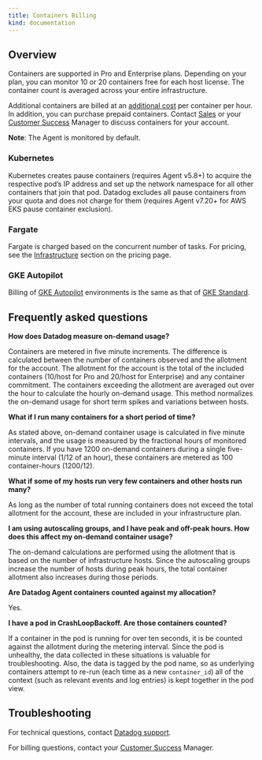 ```yaml
---
title: Containers Billing
kind: documentation
---
```


## Overview

Containers are supported in Pro and Enterprise plans. Depending on your plan, you can monitor 10 or 20 containers free for each host license. The container count is averaged across your entire infrastructure.

Additional containers are billed at an [additional cost][1] per container per hour. In addition, you can purchase prepaid containers. Contact [Sales][2] or your [Customer Success][3] Manager to discuss containers for your account.

**Note**: The Agent is monitored by default.

### Kubernetes

Kubernetes creates pause containers (requires Agent v5.8+) to acquire the respective pod’s IP address and set up the network namespace for all other containers that join that pod. Datadog excludes all pause containers from your quota and does not charge for them (requires Agent v7.20+ for AWS EKS pause container exclusion). 

### Fargate

Fargate is charged based on the concurrent number of tasks. For pricing, see the [Infrastructure][4] section on the pricing page.

### GKE Autopilot

Billing of [GKE Autopilot][5] environments is the same as that of [GKE Standard][6].

## Frequently asked questions

**How does Datadog measure on-demand usage?**

Containers are metered in five minute increments. The difference is calculated between the number of containers observed and the allotment for the account. The allotment for the account is the total of the included containers (10/host for Pro and 20/host for Enterprise) and any container commitment. The containers exceeding the allotment are averaged out over the hour to calculate the hourly on-demand usage. This method normalizes the on-demand usage for short term spikes and variations between hosts.

**What if I run many containers for a short period of time?**

As stated above, on-demand container usage is calculated in five minute intervals, and the usage is measured by the fractional hours of monitored containers. If you have 1200 on-demand containers during a single five-minute interval (1/12 of an hour), these containers are metered as 100 container-hours (1200/12).

**What if some of my hosts run very few containers and other hosts run many?**

As long as the number of total running containers does not exceed the total allotment for the account, these are included in your infrastructure plan.

**I am using autoscaling groups, and I have peak and off-peak hours. How does this affect my on-demand container usage?**

The on-demand calculations are performed using the allotment that is based on the number of infrastructure hosts. Since the autoscaling groups increase the number of hosts during peak hours, the total container allotment also increases during those periods.

**Are Datadog Agent containers counted against my allocation?**

Yes.

**I have a pod in CrashLoopBackoff. Are those containers counted?**

If a container in the pod is running for over ten seconds, it is be counted against the allotment during the metering interval. Since the pod is unhealthy, the data collected in these situations is valuable for troubleshooting. Also, the data is tagged by the pod name, so as underlying containers attempt to re-run (each time as a new `container_id`) all of the context (such as relevant events and log entries) is kept together in the pod view.


## Troubleshooting

For technical questions, contact [Datadog support][7].

For billing questions, contact your [Customer Success][3] Manager.

[1]: https://www.datadoghq.com/pricing/#tab-faq-infrastructure
[2]: mailto:sales@datadoghq.com
[3]: mailto:success@datadoghq.com
[4]: https://www.datadoghq.com/pricing/#section-infra
[5]: /agent/kubernetes/distributions/?tab=helm#autopilot
[6]: /integrations/google_kubernetes_engine/
[7]: /help/
